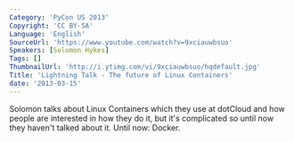 ```yaml
---
Category: 'PyCon US 2013'
Copyright: 'CC BY-SA'
Language: 'English'
SourceUrl: 'https://www.youtube.com/watch?v=9xciauwbsuo'
Speakers: [Solomon Hykes]
Tags: []
ThumbnailUrl: 'http://i.ytimg.com/vi/9xciauwbsuo/hqdefault.jpg'
Title: 'Lightning Talk - The future of Linux Containers'
date: '2013-03-15'
---
```

Solomon talks about Linux Containers which they use at dotCloud and how people are interested in how they do it, but it's complicated so until now they haven't talked about it. Until now: Docker.